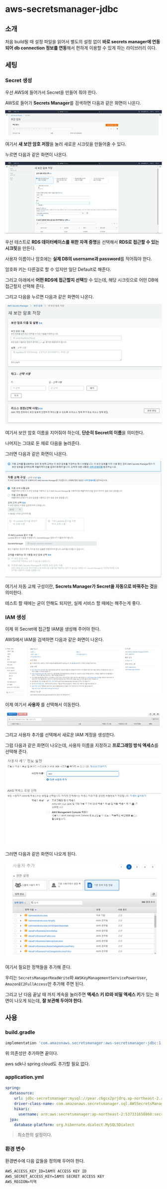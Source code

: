 # aws-secretsmanager-jdbc

## 소개

처음 build될 때 설정 파일을 읽어서 별도의 설정 없이 **바로 secrets manager에 연동되어 db connection 정보를 연동**해서 편하게 이용할 수 있게 하는 라이브러리 이다.

## 세팅

### Secret 생성

우선 AWS에 들어가서 Secret을 만들어 줘야 한다.

AWS로 들어가 **Secrets Manager**를 검색하면 다음과 같은 화면이 나온다.

![image-20210607172113828](./images/image-20210607172113828.png)

여기서 **새 보안 암호 저장**을 눌러 새로운 시크릿을 만들어줄 수 있다.

누르면 다음과 같은 화면이 나온다.

![image-20210607172313626](./images/image-20210607172313626.png)

우선 테스트로 **RDS 데이터베이스를 위한 자격 증명**을 선택해서 **RDS로 접근할 수 있는 시크릿**을 만든다.

사용자 이름이나 암호에는 **실제 DB의 username과 password**를 적어줘야 한다.

암호화 키는 다른걸로 할 수 있지만 일단 Default로 해준다.

그리고 아래에서 **어떤 RDS에 접근할지 선택**할 수 있는데, 해당 시크릿으로 어떤 DB에 접근할지 선택해 준다.

그리고 다음을 누르면 다음과 같은 화면이 나온다.

![image-20210607172527865](./images/image-20210607172527865.png)

여기서 보안 암호 이름을 지어줘야 하는데, **단순히 Secret의 이름**을 의미한다.

나머지는 그대로 둔 채로 다음을 눌러준다.

그러면 다음과 같은 화면이 나온다.

![image-20210607173253276](./images/image-20210607173253276.png)

여기서 자동 교체 구성이란, **Secrets Manager가 Secret을 자동으로 바꿔주는 것**을 의미한다.

테스트 할 때에는 굳이 안해도 되지만, 실제 서비스 할 때에는 해주는게 좋다.

### IAM 생성

이제 위 Secret에 접근할 IAM을 생성해 주어야 한다.

AWS에서 IAM을 검색하면 다음과 같은 화면이 나온다.

![image-20210607174131337](./images/image-20210607174131337.png)

이제 여기서 **사용자** 를 선택해서 이동한다.

![image-20210607174155669](./images/image-20210607174155669.png)

그리고 사용자 추가를 선택해서 새로운 IAM 계정을 생성한다.

그럼 다음과 같은 화면이 나오는데, 사용자 이름을 지정하고 **프로그래밍 방식 엑세스**를 선택해 준다.

![image-20210607174250617](./images/image-20210607174250617.png)

그러면 다음과 같은 화면이 나오게 된다.

![image-20210607174314407](./images/image-20210607174314407.png)

여기서 필요한 정책들을 추가해 준다.

우리는 `SecretsManagerReadWrite`와 `AWSKeyManagementServicePowerUser`, `AmazonEC2FullAccess`만 추가해 주면 된다.

그리고 난 다음 끝날 때 까지 계속을 눌러주면 **엑세스 키 ID와 비밀 엑세스 키**가 있는 화면이 나오게 되는데, **잘 보관해 두어야 한다.**

## 사용

### build.gradle

```groovy
implementation 'com.amazonaws.secretsmanager:aws-secretsmanager-jdbc:1.0.5'
```

위 의존성만 추가하면 끝이다.

aws sdk나 spring cloud도 추가할 필요 없다.

### application.yml

``` yaml
spring:
  datasource:
    url: jdbc-secretsmanager:mysql://pear.c6gcx2prjdrq.ap-northeast-2.rds.amazonaws.com:3306/test_mydb?serverTimezone=UTC&characterEncoding=UTF-8&allowPublicKeyRetrieval=true
    driver-class-name: com.amazonaws.secretsmanager.sql.AWSSecretsManagerMySQLDriver
    hikari:
      username: arn:aws:secretsmanager:ap-northeast-2:537331658860:secret:pear_db_secret-Abow5j
  jpa:
    database-platform: org.hibernate.dialect.MySQL5Dialect
```

> 최소한의 설정이다.

### 환경 변수

환경변수에 다음 값들을 정의해 두어야 한다.

``` shell
AWS_ACCESS_KEY_ID=IAM의 ACCESS KEY ID
AWS_SECRET_ACCESS_KEY=IAM의 SECRET ACCESS KEY
AWS_REGION=지역
```

